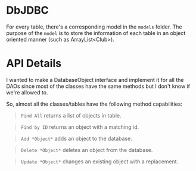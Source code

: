 # DbJDBC
For every table, there's a corresponding model in the `models` folder. The purpose of the `model` is to store the information of each table in an object oriented manner (such as ArrayList\<Club>). 

# API Details
I wanted to make a DatabaseObject interface and implement it for all the DAOs since most of the classes have the same methods but I don't know if we're allowed to. 

So, almost all the classes/tables have the following method capabilities:

>  `Find All`  returns a list of objects in table.

>  `Find by ID` returns an object with a matching id.

>  `Add *Object*` adds an object to the database.

>  `Delete *Object*` deletes an object from the database.

>  `Update *Object*` changes an existing object with a replacement.

 
